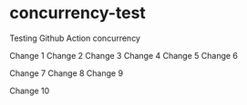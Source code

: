 # concurrency-test
Testing Github Action concurrency

Change 1
Change 2
Change 3
Change 4
Change 5
Change 6

Change 7
Change 8
Change 9

Change 10
